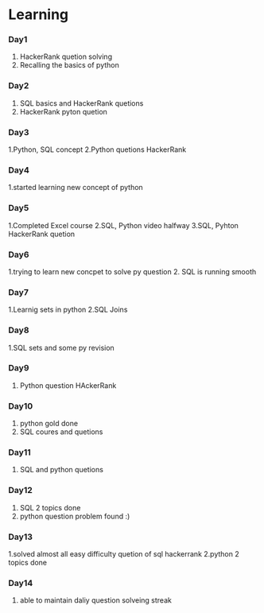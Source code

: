 # Learning

### Day1
1. HackerRank quetion solving
2. Recalling the basics of python

### Day2
1. SQL basics and HackerRank quetions
2. HackerRank pyton quetion
### Day3
1.Python, SQL concept
2.Python quetions HackerRank
### Day4
1.started learning new concept of python
### Day5
1.Completed Excel course
2.SQL, Python video halfway
3.SQL, Pyhton HackerRank quetion
### Day6
1.trying to learn new concpet to solve py question
2. SQL is running smooth
### Day7
1.Learnig sets in python
2.SQL Joins
### Day8
1.SQL sets and some py revision
### Day9
1. Python question HAckerRank
### Day10
1. python gold done
2. SQL coures and quetions
### Day11
1. SQL and python quetions
### Day12
1. SQL 2 topics done
2. python question problem found :)
### Day13
1.solved almost all easy difficulty quetion of sql hackerrank
2.python 2 topics done 
### Day14 
1. able to maintain daliy question solveing streak
